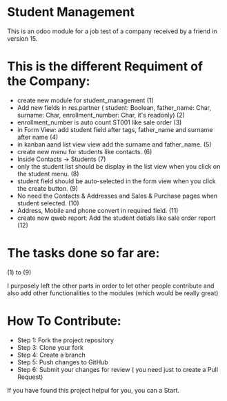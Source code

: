 # Student Management
This is an odoo module for a job test of a company received by a friend in version 15.

# This is the different Requiment of the Company:
  - create new module for student_management (1)
  - Add new fields in res.partner ( student: Boolean, father_name: Char, surname: Char, enrollment_number: Char, it's readonly) (2)
  - enrollment_number is auto count ST001 like sale order (3)
  - in Form View: add student field after tags, father_name and surname after name (4)
  - in kanban aand list view view add the surname and  father_name. (5)
  - create new menu for students like contacts. (6)
  - Inside Contacts -> Students (7)
  - only the student list should be display in the list view when you click on the student menu. (8)
  - student field should be auto-selected in the form view when you click the create button. (9)
  - No need the Contacts & Addresses and Sales & Purchase pages when student selected. (10)
  - Address, Mobile and phone convert in required field. (11)
  - create new qweb report: Add the student detials like sale order report (12)

# The tasks done so far are:
(1) to (9)

I purposely left the other parts in order to let other people contribute and also 
add other functionalities to the modules (which would be really great)

# How To Contribute:
- Step 1: Fork the project repository
- Step 3: Clone your fork 
- Step 4: Create a branch 
- Step 5: Push changes to GitHub
- Step 6: Submit your changes for review ( you need just to create a Pull Request)

If you have found this project helpul for you, you can a Start. 
